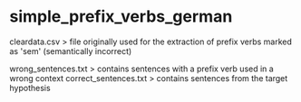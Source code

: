 # simple_prefix_verbs_german

cleardata.csv > file originally used for the extraction of prefix verbs marked as 'sem' (semantically incorrect)

wrong_sentences.txt > contains sentences with a prefix verb used in a wrong context
correct_sentences.txt > contains sentences from the target hypothesis